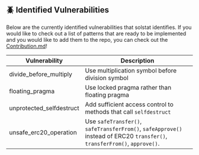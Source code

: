 &nbsp;
## 🪲 Identified Vulnerabilities
Below are the currently identified vulnerabilities that solstat identifies. If you would like to check out a list of patterns that are ready to be implemented and you would like to add them to the repo, you can check out the [Contribution.md](https://github.com/0xKitsune/solstat/blob/main/docs/Contributing.md#potential-optimizations-vulnerability-and-qa-additions)!

| Vulnerability             | Description                                             |
| ------------------------- | ------------------------------------------------------- |
| divide_before_multiply    | Use multiplication symbol before division symbol |
| floating_pragma           | Use locked pragma rather than floating pragma |
| unprotected_selfdestruct  | Add sufficient access control to methods that call `selfdestruct` |
| unsafe_erc20_operation    | Use `safeTransfer()`, `safeTransferFrom()`, `safeApprove()` instead of ERC20 `transfer()`, `transferFrom()`, `approve()`. |
